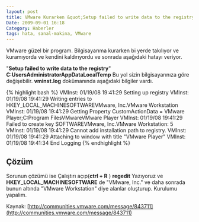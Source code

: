 ```yaml
---
layout: post
title: VMware Kurarken &quot;Setup failed to write data to the registry&quot; hatası aldım
Date: 2009-09-01 16:18
Category: Haberler
tags: hata, sanal-makina, VMware
---
```


VMware güzel bir program. Bilgisayarıma kurarken bi yerde takılıyor ve
kuramıyorda ve kendini kaldırıyordu ve sonrada aşağıdaki hatayı veriyor.

"**Setup failed to write data to the registry**"
**C:UsersAdministratorAppDataLocalTemp** Bu yol sizin
bilgisayarınıza göre değişebilir. **vminst.log** dokümanında aşağıdaki
bilgiler vardı. 

{% highlight bash %}
VMInst: 01/19/08 19:41:29 Setting up
registry VMInst: 01/19/08 19:41:29 Writing entries to
HKEY_LOCAL_MACHINESOFTWAREVMware, Inc.VMware Workstation VMInst:
01/19/08 19:41:29 Getting Property CustomActionData = VMware
Player;C:Program FilesVMwareVMware Player VMInst: 01/19/08
19:41:29 Failed to create key SOFTWAREVMware, Inc.VMware
Workstation: 5 VMInst: 01/19/08 19:41:29 Cannot add installation path to
registry. VMInst: 01/19/08 19:41:29 Attaching to window with title
"VMware Player" VMInst: 01/19/08 19:41:34 End Logging
{% endhighlight %}

## Çözüm

Sorunun çözümü ise Çalıştırı açıp(**ctrl + R** ) **regedit** Yazıyoruz
ve **HKEY_LOCAL_MACHINESOFTWARE** de "VMware, Inc." ve daha sonrada
bunun altında "VMware Workstation" diye alanlar oluşturup. Kurulumu
yapalım. 

Kaynak: [http://communities.vmware.com/message/843711](http://communities.vmware.com/message/843711)
